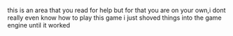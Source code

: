  this is an area that you read for help but for that you are on your own,i dont really even know how to play this game i just shoved things into the game engine until it worked
